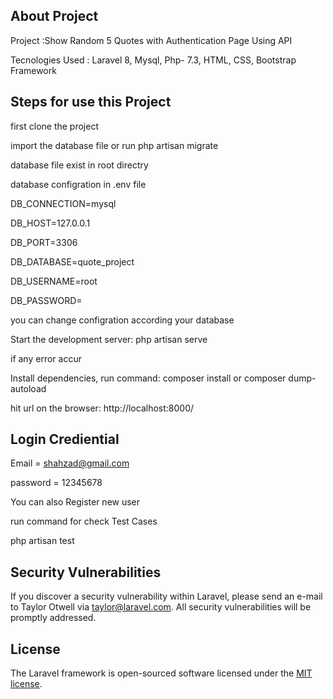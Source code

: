 ## About Project
Project :Show Random 5 Quotes with Authentication Page Using API


Tecnologies Used : Laravel 8, Mysql, Php- 7.3, HTML, CSS, Bootstrap Framework

## Steps for use this Project
first clone the project

import the database file or run php artisan migrate

database file exist in root directry

database configration in .env file


DB_CONNECTION=mysql

DB_HOST=127.0.0.1

DB_PORT=3306

DB_DATABASE=quote_project

DB_USERNAME=root

DB_PASSWORD=

you can change configration according your database


Start the development server: php artisan serve

if any error accur 

Install dependencies, run command: composer install or composer dump-autoload

hit url on the browser: http://localhost:8000/

## Login Crediential
Email = shahzad@gmail.com

password = 12345678

You can also Register new user 

run command for check Test Cases

php artisan test


## Security Vulnerabilities

If you discover a security vulnerability within Laravel, please send an e-mail to Taylor Otwell via [taylor@laravel.com](mailto:taylor@laravel.com). All security vulnerabilities will be promptly addressed.

## License

The Laravel framework is open-sourced software licensed under the [MIT license](https://opensource.org/licenses/MIT).
